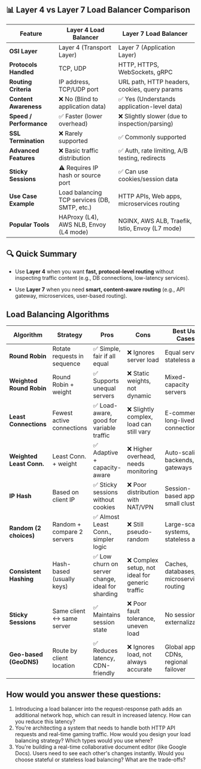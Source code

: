 
## 📊 Layer 4 vs Layer 7 Load Balancer Comparison
| Feature                         | Layer 4 Load Balancer                             | Layer 7 Load Balancer                                |
|----------------------------------|----------------------------------------------------|--------------------------------------------------------|
| **OSI Layer**                   | Layer 4 (Transport Layer)                         | Layer 7 (Application Layer)                            |
| **Protocols Handled**          | TCP, UDP                                          | HTTP, HTTPS, WebSockets, gRPC                          |
| **Routing Criteria**           | IP address, TCP/UDP port                          | URL path, HTTP headers, cookies, query params          |
| **Content Awareness**          | ❌ No (Blind to application data)                 | ✅ Yes (Understands application-level data)            |
| **Speed / Performance**        | ✅ Faster (lower overhead)                        | ❌ Slightly slower (due to inspection/parsing)         |
| **SSL Termination**            | ❌ Rarely supported                               | ✅ Commonly supported                                  |
| **Advanced Features**          | ❌ Basic traffic distribution                     | ✅ Auth, rate limiting, A/B testing, redirects         |
| **Sticky Sessions**            | ⚠️ Requires IP hash or source port                | ✅ Can use cookies/session data                        |
| **Use Case Example**           | Load balancing TCP services (DB, SMTP, etc.)      | HTTP APIs, Web apps, microservices routing             |
| **Popular Tools**              | HAProxy (L4), AWS NLB, Envoy (L4 mode)            | NGINX, AWS ALB, Traefik, Istio, Envoy (L7 mode)        |

## 🔍 Quick Summary

-   Use **Layer 4** when you want **fast, protocol-level routing** without inspecting traffic content (e.g., DB connections, low-latency services).
    
-   Use **Layer 7** when you need **smart, content-aware routing** (e.g., API gateway, microservices, user-based routing).

## Load Balancing Algorithms

| Algorithm                  | Strategy                      | Pros                                                                 | Cons                                                                | Best Use Cases                                |
|---------------------------|-------------------------------|----------------------------------------------------------------------|----------------------------------------------------------------------|------------------------------------------------|
| **Round Robin**           | Rotate requests in sequence   | ✅ Simple, fair if all equal                                         | ❌ Ignores server load                                              | Equal servers, stateless apps                 |
| **Weighted Round Robin**  | Round Robin + weight          | ✅ Supports unequal servers                                          | ❌ Static weights, not dynamic                                       | Mixed-capacity servers                        |
| **Least Connections**     | Fewest active connections     | ✅ Load-aware, good for variable traffic                             | ❌ Slightly complex, load can still vary                             | E-commerce, long-lived connections            |
| **Weighted Least Conn.**  | Least Conn. + weight          | ✅ Adaptive + capacity-aware                                         | ❌ Higher overhead, needs monitoring                                 | Auto-scaling backends, API gateways           |
| **IP Hash**               | Based on client IP            | ✅ Sticky sessions without cookies                                   | ❌ Poor distribution with NAT/VPN                                    | Session-based apps, small clusters            |
| **Random (2 choices)**    | Random + compare 2 servers    | ✅ Almost Least Conn., simpler logic                                | ❌ Still pseudo-random                                               | Large-scale systems, stateless apps           |
| **Consistent Hashing**    | Hash-based (usually keys)     | ✅ Low churn on server change, ideal for sharding                    | ❌ Complex setup, not ideal for generic traffic                      | Caches, databases, microservices routing      |
| **Sticky Sessions**       | Same client ↔ same server     | ✅ Maintains session state                                           | ❌ Poor fault tolerance, uneven load                                 | No session externalization                    |
| **Geo-based (GeoDNS)**    | Route by client location       | ✅ Reduces latency, CDN-friendly                                     | ❌ Ignores load, not always accurate                                 | Global apps, CDNs, regional failover          |



## How would you answer these questions:

1.    Introducing a load balancer into the request-response path adds an additional network hop, which can result in increased latency. How can you reduce this latency?
2. You're architecting a system that needs to handle both HTTP API requests and real-time gaming traffic. How would you design your load balancing strategy? Which types would you use where?
3.  You're building a real-time collaborative document editor (like Google Docs). Users need to see each other's changes instantly. Would you choose stateful or stateless load balancing? What are the trade-offs?

<!--stackedit_data:
eyJoaXN0b3J5IjpbLTMxMTQzNzM3NCwtNTM2Nzc4MDc1LC04Nz
Y4NTUwNzAsMTE4MDI4ODMwNF19
-->